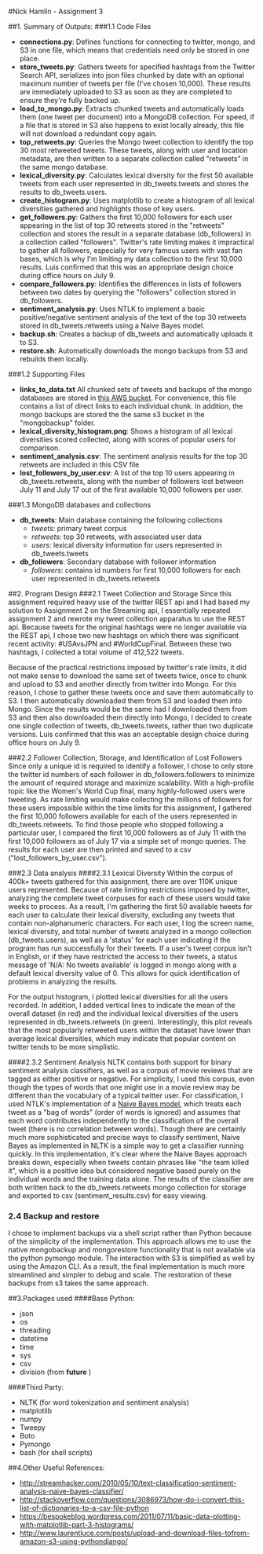 #Nick Hamlin - Assignment 3

##1. Summary of Outputs:
###1.1 Code Files
- **connections.py**: Defines functions for connecting to twitter, mongo, and S3 in one file, which means that credentials need only be stored in one place.
- **store_tweets.py**: Gathers tweets for specified hashtags from the Twitter Search API, serializes into json files chunked by date with an optional maximum number of tweets per file (I've chosen 10,000).  These results are immediately uploaded to S3 as soon as they are completed to ensure they're fully backed up.
- **load_to_mongo.py**: Extracts chunked tweets and automatically loads them (one tweet per document) into a MongoDB collection.  For speed, if a file that is stored in S3 also happens to exist locally already, this file will not download a redundant copy again.
- **top_retweets.py**: Queries the Mongo tweet collection to identify the top 30 most retweeted tweets.  These tweets, along with user and location metadata, are then written to a separate collection called "retweets" in the same mongo database.
- **lexical_diversity.py**: Calculates lexical diversity for the first 50 available tweets from each user represented in db_tweets.tweets and stores the results to db_tweets.users.
- **create_histogram.py**: Uses matplotlib to create a histogram of all lexical diversities gathered and highlights those of key users.
- **get_followers.py**: Gathers the first 10,000 followers for each user appearing in the list of top 30 retweets stored in the "retweets" collection and stores the result in a separate database (db_followers) in a collection called "followers".  Twitter's rate limiting makes it impractical to gather all followers, especially for very famous users with vast fan bases, which is why I'm limiting my data collection to the first 10,000 results.  Luis confirmed that this was an appropriate design choice during office hours on July 9.
- **compare_followers.py**: Identifies the differences in lists of followers between two dates by querying the "followers" collection stored in db_followers.
- **sentiment_analysis.py**: Uses NTLK to implement a basic positive/negative sentiment analysis of the text of the top 30 retweets stored in db_tweets.retweets using a Naive Bayes model.
- **backup.sh**: Creates a backup of db_tweets and automatically uploads it to S3.
- **restore.sh**: Automatically downloads the mongo backups from S3 and rebuilds them locally.


###1.2 Supporting Files
- **links_to_data.txt** All chunked sets of tweets and backups of the mongo databases are stored in [this AWS bucket](https://s3-us-west-2.amazonaws.com/hamlin-mids-assignment3).  For convenience, this file contains a list of direct links to each individual chunk.  In addition, the mongo backups are stored the the same s3 bucket in the "mongobackup" folder.
- **lexical_diversity_histogram.png**: Shows a histogram of all lexical diversities scored collected, along with scores of popular users for comparison.
- **sentiment_analysis.csv**: The sentiment analysis results for the top 30 retweets are included in this CSV file
- **lost_followers_by_user.csv**: A list of the top 10 users appearing in db_tweets.retweets, along with the number of followers lost between July 11 and July 17 out of the first available 10,000 followers per user.

###1.3 MongoDB databases and collections
- **db_tweets**: Main database containing the following collections
  - *tweets*: primary tweet corpus
  - *retweets*: top 30 retweets, with associated user data
  - *users*: lexical diversity information for users represented in db_tweets.tweets
- **db_followers**: Secondary database with follower information
  - *followers*: contains id numbers for first 10,000 followers for each user represented in db_tweets.retweets

##2. Program Design
###2.1 Tweet Collection and Storage
Since this assignment required heavy use of the twitter REST api and I had based my solution to Assignment 2 on the Streaming api, I essentially repeated assignment 2 and rewrote my tweet collection apparatus to use the REST api.  Because tweets for the original hashtags were no longer available via the REST api, I chose two new hashtags on which there was significant recent activity: #USAvsJPN and #WorldCupFinal. Between these two hashtags, I collected a total volume of 412,522 tweets.

Because of the practical restrictions imposed by twitter's rate limits, it did not make sense to download the same set of tweets twice, once to chunk and upload to S3 and another directly from twitter into Mongo.  For this reason, I chose to gather these tweets once and save them automatically to S3.  I then automatically downloaded them from S3 and loaded them into Mongo. Since the results would be the same had I downloaded them from S3 and then also downloaded them directly into Mongo, I decided to create one single collection of tweets, db_tweets.tweets, rather than two duplicate versions. Luis confirmed that this was an acceptable design choice during office hours on July 9.

###2.2 Follower Collection, Storage, and Identification of Lost Followers
Since only a unique id is required to identify a follower, I chose to only store the twitter id numbers of each follower in db_followers.followers to minimize the amount of required storage and maximize scalability.  With a high-profile topic like the Women's World Cup final, many highly-followed users were tweeting. As rate limiting would make collecting the millions of followers for these users impossible within the time limits for this assignment, I gathered the first 10,000 followers available for each of the users represented in db_tweets.retweets.  To find those people who stopped following a particular user, I compared the first 10,000 followers as of July 11 with the first 10,000 followers as of July 17 via a simple set of mongo queries.  The results for each user are then printed and saved to a csv ("lost_followers_by_user.csv").

###2.3 Data analysis
####2.3.1 Lexical Diversity
Within the corpus of 400k+ tweets gathered for this assignment, there are over 110K unique users represented. Because of rate limiting restrictions imposed by twitter, analyzing the complete tweet corpuses for each of these users would take weeks to process.  As a result, I'm gathering the first 50 available tweets for each user to calculate their lexical diversity, excluding any tweets that contain non-alphanumeric characters.  For each user, I log the screen name, lexical diversity, and total number of tweets analyzed in a mongo collection (db_tweets.users), as well as a 'status' for each user indicating if the program has run successfully for their tweets. If a user's tweet corpus isn't in English, or if they have restricted the access to their tweets, a status message of 'N/A: No tweets available' is logged in mongo along with a default lexical diversity value of 0.  This allows for quick identification of problems in analyzing the results.

For the output histogram, I plotted lexical diversities for all the users recorded.  In addition, I added vertical lines to indicate the mean of the overall dataset (in red) and the individual lexical diversities of the users represented in db_tweets.retweets (in green).  Interestingly, this plot reveals that the most popularly retweeted users within the dataset have lower than average lexical diversities, which may indicate that popular content on twitter tends to be more simplistic.

####2.3.2 Sentiment Analysis
NLTK contains both support for binary sentiment analysis classifiers, as well as a corpus of movie reviews that are tagged as either positive or negative.  For simplicity, I used this corpus, even though the types of words that one might use in a movie review may be different than the vocabulary of a typical twitter user.  For classification, I used NTLK's implementation of a [Naive Bayes model](https://en.wikipedia.org/wiki/Naive_Bayes_classifier), which treats each tweet as a "bag of words" (order of words is ignored) and assumes that each word contributes independently to the classification of the overall tweet (there is no correlation between words).  Though there are certainly much more sophisticated and precise ways to classify sentiment, Naive Bayes as implemented in NLTK is a simple way to get a classifier running quickly.  In this implementation, it's clear where the Naive Bayes approach breaks down, especially when tweets contain phrases like "the team killed it", which is a positive idea but considered negative based purely on the individual words and the training data alone.  The results of the classifier are both written back to the db_tweets.retweets mongo collection for storage and exported to csv (sentiment_results.csv) for easy viewing.

### 2.4 Backup and restore
I chose to implement backups via a shell script rather than Python because of the simplicity of the implementation.  This approach allows me to use the native mongobackup and mongorestore functionality that is not available via the python pymongo module.  The interaction with S3 is simplified as well by using the Amazon CLI.  As a result, the final implementation is much more streamlined and simpler to debug and scale. The restoration of these backups from s3 takes the same approach.  


##3.Packages used
####Base Python:
- json
- os
- threading
- datetime
- time
- sys
- csv
- division (from __future__ )

####Third Party:
- NLTK (for word tokenization and sentiment analysis)
- matplotlib
- numpy
- Tweepy
- Boto
- Pymongo
- bash (for shell scripts)

##4.Other Useful References:
- http://streamhacker.com/2010/05/10/text-classification-sentiment-analysis-naive-bayes-classifier/
- http://stackoverflow.com/questions/3086973/how-do-i-convert-this-list-of-dictionaries-to-a-csv-file-python
- https://bespokeblog.wordpress.com/2011/07/11/basic-data-plotting-with-matplotlib-part-3-histograms/
- http://www.laurentluce.com/posts/upload-and-download-files-tofrom-amazon-s3-using-pythondjango/
